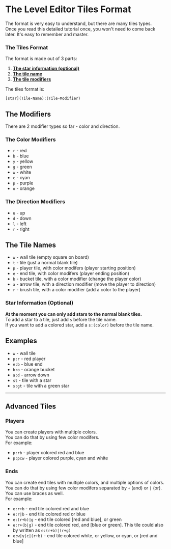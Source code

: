 # The Level Editor Tiles Format
The format is very easy to understand, but there are many tiles types.  
Once you read this detailed tutorial once, you won't need to come back later. It's easy to remember and master.

### The Tiles Format
The format is made out of 3 parts:
1. **[The star information (optional)](#star-information-optional)**
2. **[The tile name](#the-tile-names)**
3. **[The tile modifiers](#the-modifiers)**

The tiles format is:
```
[star](Tile-Name):(Tile-Modifier)
```

## The Modifiers
There are 2 modifier types so far - color and direction.

### The Color Modifiers
* ```r``` - red
* ```b``` - blue
* ```y``` - yellow
* ```g``` - green
* ```w``` - white
* ```c``` - cyan
* ```p``` - purple
* ```o``` - orange

### The Direction Modifiers
* ```u``` - up
* ```d``` - down
* ```l``` - left
* ```r``` - right

## The Tile Names
* ```w``` - wall tile (empty square on board)
* ```t``` - tile (just a normal blank tile)
* ```p``` - player tile, with color modifers (player starting position)
* ```e``` - end tile, with color modifers (player ending position)
* ```b``` - bucket tile, with a color modifier (change the player color)
* ```a``` - arrow tile, with a direction modifier (move the player to direction)
* ```r``` - brush tile, with a color modifier (add a color to the player)

### Star Information (Optional)
**At the moment you can only add stars to the normal blank tiles.**   
To add a star to a tile, just add ```s``` before the tile name.  
If you want to add a colored star, add a ```s:(color)``` before the tile name.

## Examples
* ```w``` - wall tile
* ```p:r``` - red player
* ```e:b``` - blue end
* ```b:o``` - orange bucket
* ```a:d``` - arrow down
* ```st``` - tile with a star
* ```s:gt``` - tile with a green star

-------
## Advanced Tiles
### Players
You can create players with multiple colors.  
You can do that by using few color modifers.   
For example:
* ```p:rb``` - player colored red and blue
* ```p:pcw``` - player colored purple, cyan and white

### Ends
You can create end tiles with multiple colors, and multiple options of colors.  
You can do that by using few color modifers separated by ```+``` (and) or ```|``` (or). You can use braces as well.  
For example:
* ```e:r+b``` - end tile colored red and blue
* ```e:r|b``` - end tile colored red or blue
* ```e:(r+b)|g``` - end tile colored [red and blue], or green
* ```e:r+(b|g)``` - end tile colored red, and [blue or green]. This tile could also by written as ```e:(r+b)|(r+g)```
* ```e:w|y|c|(r+b)``` - end tile colored white, or yellow, or cyan, or [red and blue]
